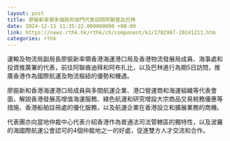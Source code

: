 ```yaml
---
layout: post
title: 廖振新率領多個政府部門代表訪問阿聯酋及巴林
date: 2024-12-11 11:35:22.000000000 +08:00
link: https://news.rthk.hk/rthk/ch/component/k2/1782967-20241211.htm
categories: rthk
---
```


運輸及物流局副局長廖振新率領香港海運港口局及香港物流發展局成員、海事處和投資推廣署的代表，前往阿聯酋迪拜和阿布扎比，以及巴林進行為期5日訪問，推廣香港作為國際航運及物流樞紐的優勢和機遇。

廖振新和香港海運港口局成員與多間航運企業、港口營運商和海運組織等代表會面，解說香港發展高增值海運服務、綠色航運和研究增設大宗商品交易稅務優惠等措施、香港船舶註冊處的優化服務，以及航運企業在香港設立和擴展業務的商機。

代表團亦向當地仲裁中心代表介紹香港作為普通法司法管轄區的獨特性，以及波羅的海國際航運公會認可的4個仲裁地之一的好處，促進雙方人才交流和合作。
